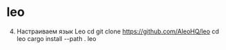 # leo
4. Настраиваем язык Leo  cd git clone https://github.com/AleoHQ/leo cd leo cargo install --path . leo
